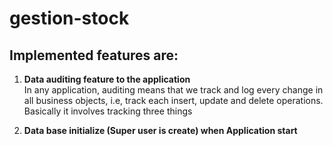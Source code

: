 # gestion-stock
Implemented features are:
-
1. **Data auditing feature to the application**  
In any application, auditing means that we track and log every change in all business objects, i.e, track each insert, update and delete operations.
Basically it involves tracking three things

2. **Data base initialize (Super user is create) when Application start**  
